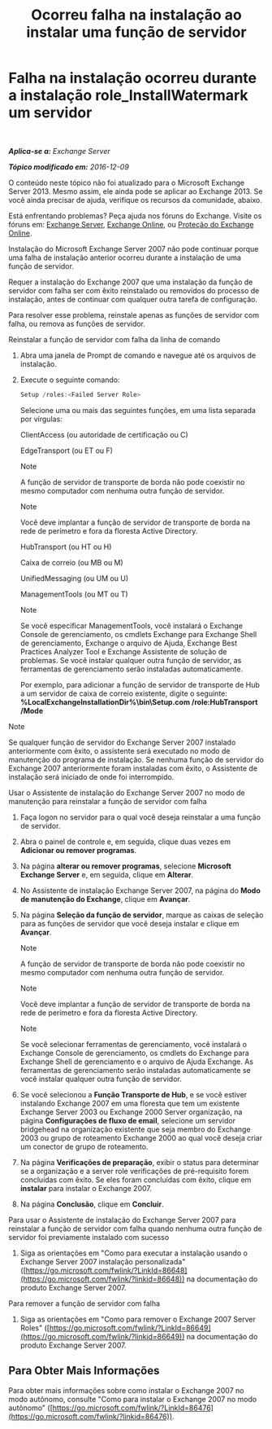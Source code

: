 ﻿---
title: 'Ocorreu falha na instalação ao instalar uma função de servidor'
TOCTitle: Falha na instalação ocorreu durante a instalação role_InstallWatermark um servidor
ms:assetid: ad89ebd5-f9bb-40c1-8811-09b145c2b341
ms:mtpsurl: https://technet.microsoft.com/pt-br/library/ms.exch.setupreadiness.installwatermark(v=EXCHG.150)
ms:contentKeyID: 50486386
ms.date: 05/22/2018
mtps_version: v=EXCHG.150
ms.translationtype: MT
---

# Falha na instalação ocorreu durante a instalação role\_InstallWatermark um servidor

 

_**Aplica-se a:** Exchange Server_

_**Tópico modificado em:** 2016-12-09_

O conteúdo neste tópico não foi atualizado para o Microsoft Exchange Server 2013. Mesmo assim, ele ainda pode se aplicar ao Exchange 2013. Se você ainda precisar de ajuda, verifique os recursos da comunidade, abaixo.

Está enfrentando problemas? Peça ajuda nos fóruns do Exchange. Visite os fóruns em: [Exchange Server](https://go.microsoft.com/fwlink/p/?linkid=60612), [Exchange Online](https://go.microsoft.com/fwlink/p/?linkid=267542), ou [Proteção do Exchange Online](https://go.microsoft.com/fwlink/p/?linkid=285351).

Instalação do Microsoft Exchange Server 2007 não pode continuar porque uma falha de instalação anterior ocorreu durante a instalação de uma função de servidor.

Requer a instalação do Exchange 2007 que uma instalação da função de servidor com falha ser com êxito reinstalado ou removidos do processo de instalação, antes de continuar com qualquer outra tarefa de configuração.

Para resolver esse problema, reinstale apenas as funções de servidor com falha, ou remova as funções de servidor.

Reinstalar a função de servidor com falha da linha de comando

1.  Abra uma janela de Prompt de comando e navegue até os arquivos de instalação.

2.  Execute o seguinte comando:
    
    ```powershell
    Setup /roles:<Failed Server Role>
    ```
    
    Selecione uma ou mais das seguintes funções, em uma lista separada por vírgulas:
    
    ClientAccess (ou autoridade de certificação ou C)
    
    EdgeTransport (ou ET ou F)
    

    > [!NOTE]
    > A função de servidor de transporte de borda não pode coexistir no mesmo computador com nenhuma outra função de servidor.

    

    > [!NOTE]
    > Você deve implantar a função de servidor de transporte de borda na rede de perímetro e fora da floresta Active Directory.

    
    HubTransport (ou HT ou H)
    
    Caixa de correio (ou MB ou M)
    
    UnifiedMessaging (ou UM ou U)
    
    ManagementTools (ou MT ou T)
    

    > [!NOTE]
    > Se você especificar ManagementTools, você instalará o Exchange Console de gerenciamento, os cmdlets Exchange para Exchange Shell de gerenciamento, Exchange o arquivo de Ajuda, Exchange Best Practices Analyzer Tool e Exchange Assistente de solução de problemas. Se você instalar qualquer outra função de servidor, as ferramentas de gerenciamento serão instaladas automaticamente.

    
    Por exemplo, para adicionar a função de servidor de transporte de Hub a um servidor de caixa de correio existente, digite o seguinte: **%LocalExchangeInstallationDir%\\bin\\Setup.com /role:HubTransport /Mode**


> [!NOTE]
> Se qualquer função de servidor do Exchange Server 2007 instalado anteriormente com êxito, o assistente será executado no modo de manutenção do programa de instalação. Se nenhuma função de servidor do Exchange 2007 anteriormente foram instaladas com êxito, o Assistente de instalação será iniciado de onde foi interrompido.



Usar o Assistente de instalação do Exchange Server 2007 no modo de manutenção para reinstalar a função de servidor com falha

1.  Faça logon no servidor para o qual você deseja reinstalar a uma função de servidor.

2.  Abra o painel de controle e, em seguida, clique duas vezes em **Adicionar ou remover programas**.

3.  Na página **alterar ou remover programas**, selecione **Microsoft Exchange Server** e, em seguida, clique em **Alterar**.

4.  No Assistente de instalação Exchange Server 2007, na página do **Modo de manutenção do Exchange**, clique em **Avançar**.

5.  Na página **Seleção da função de servidor**, marque as caixas de seleção para as funções de servidor que você deseja instalar e clique em **Avançar**.
    

    > [!NOTE]
    > A função de servidor de transporte de borda não pode coexistir no mesmo computador com nenhuma outra função de servidor.

    

    > [!NOTE]
    > Você deve implantar a função de servidor de transporte de borda na rede de perímetro e fora da floresta Active Directory.

    

    > [!NOTE]
    > Se você selecionar ferramentas de gerenciamento, você instalará o Exchange Console de gerenciamento, os cmdlets do Exchange para Exchange Shell de gerenciamento e o arquivo de Ajuda Exchange. As ferramentas de gerenciamento serão instaladas automaticamente se você instalar qualquer outra função de servidor.



6.  Se você selecionou a **Função Transporte de Hub**, e se você estiver instalando Exchange 2007 em uma floresta que tem um existente Exchange Server 2003 ou Exchange 2000 Server organização, na página **Configurações de fluxo de email**, selecione um servidor bridgehead na organização existente que seja membro do Exchange 2003 ou grupo de roteamento Exchange 2000 ao qual você deseja criar um conector de grupo de roteamento.

7.  Na página **Verificações de preparação**, exibir o status para determinar se a organização e a server role verificações de pré-requisito forem concluídas com êxito. Se eles foram concluídas com êxito, clique em **instalar** para instalar o Exchange 2007.

8.  Na página **Conclusão**, clique em **Concluir**.

Para usar o Assistente de instalação do Exchange Server 2007 para reinstalar a função de servidor com falha quando nenhuma outra função de servidor foi previamente instalado com sucesso

1.  Siga as orientações em "Como para executar a instalação usando o Exchange Server 2007 instalação personalizada" ([https://go.microsoft.com/fwlink/?LinkId=86648](https://go.microsoft.com/fwlink/?linkid=86648)) na documentação do produto Exchange Server 2007.

Para remover a função de servidor com falha

1.  Siga as orientações em "Como para remover o Exchange 2007 Server Roles" ([https://go.microsoft.com/fwlink/?LinkId=86649](https://go.microsoft.com/fwlink/?linkid=86649)) na documentação do produto Exchange Server 2007.

## Para Obter Mais Informações

Para obter mais informações sobre como instalar o Exchange 2007 no modo autônomo, consulte "Como para instalar o Exchange 2007 no modo autônomo" ([https://go.microsoft.com/fwlink/?LinkId=86476](https://go.microsoft.com/fwlink/?linkid=86476)).

